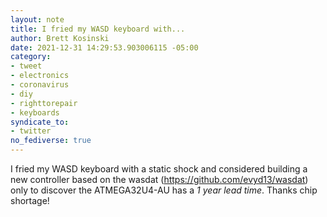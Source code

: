```yaml
---
layout: note
title: I fried my WASD keyboard with...
author: Brett Kosinski
date: 2021-12-31 14:29:53.903006115 -05:00
category:
- tweet
- electronics
- coronavirus
- diy
- righttorepair
- keyboards
syndicate_to:
- twitter
no_fediverse: true
---
```

I fried my WASD keyboard with a static shock and considered building a new controller based on the wasdat (https://github.com/evyd13/wasdat) only to discover the ATMEGA32U4-AU has a *1 year lead time*. Thanks chip shortage!